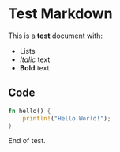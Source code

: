 # Test Markdown

This is a **test** document with:

- Lists
- *Italic* text
- **Bold** text

## Code

```rust
fn hello() {
    println!("Hello World!");
}
```

End of test.
